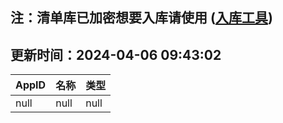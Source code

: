 ## 注：清单库已加密想要入库请使用 ([入库工具](https://github.com/BlankTMing/ManifestAutoUpdate/releases))

## 更新时间：2024-04-06 09:43:02
| AppID | 名称 | 类型  |
| :-------------------- | :----------------------------- | :----------- |
| null | null| null |
